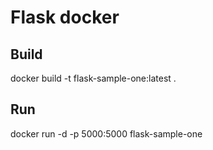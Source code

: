 # Flask docker
## Build
docker build -t flask-sample-one:latest .

## Run
docker run -d -p 5000:5000 flask-sample-one